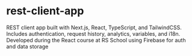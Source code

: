 # rest-client-app
REST client app built with Next.js, React, TypeScript, and TailwindCSS. Includes authentication, request history, analytics, variables, and i18n. Developed during the React course at RS School using Firebase for auth and data storage
